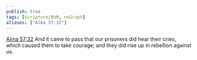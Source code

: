```yaml
---
publish: true
tags: [Scripture/BoM, noGraph]
aliases: ["Alma 57:32"]
---
```

[Alma 57:32](https://churchofjesuschrist.org/study/scriptures/bofm/alma/57?lang=eng&id=p32#p32) And it came to pass that our prisoners did hear their cries, which caused them to take courage; and they did rise up in rebellion against us.

